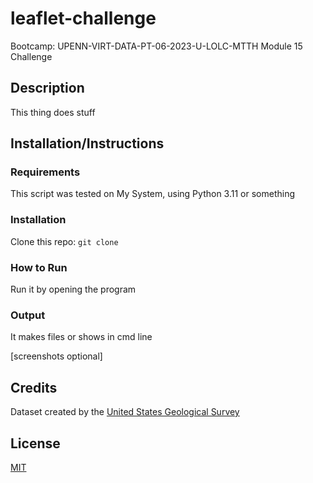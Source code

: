 # leaflet-challenge
Bootcamp: UPENN-VIRT-DATA-PT-06-2023-U-LOLC-MTTH Module 15 Challenge

## Description
This thing does stuff

## Installation/Instructions
### Requirements
This script was tested on My System, using Python 3.11 or something

### Installation
Clone this repo: `git clone `

### How to Run
Run it by opening the program

### Output
It makes files or shows in cmd line

[screenshots optional]

## Credits
Dataset created by the [United States Geological Survey](http://earthquake.usgs.gov/earthquakes/feed/v1.0/geojson.php)

## License
[MIT](LICENSE)
